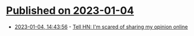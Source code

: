 # [Published on 2023-01-04](index.md)

* [2023-01-04, 14:43:56](https://news.ycombinator.com/item?id=34246024) - [Tell HN: I'm scared of sharing my opinion online](https://news.ycombinator.com/item?id=34246024)
